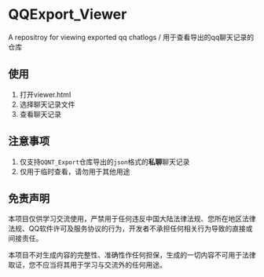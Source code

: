 # QQExport_Viewer
A repositroy for viewing exported qq chatlogs / 用于查看导出的qq聊天记录的仓库

## 使用
1. 打开viewer.html
2. 选择聊天记录文件
3. 查看聊天记录

## 注意事项

1. 仅支持`QQNT_Export`仓库导出的`json`格式的**私聊**聊天记录
2. 仅用于临时查看，请勿用于其他用途

## 免责声明

本项目仅供学习交流使用，严禁用于任何违反中国大陆法律法规、您所在地区法律法规、QQ软件许可及服务协议的行为，开发者不承担任何相关行为导致的直接或间接责任。

本项目不对生成内容的完整性、准确性作任何担保，生成的一切内容不可用于法律取证，您不应当将其用于学习与交流外的任何用途。